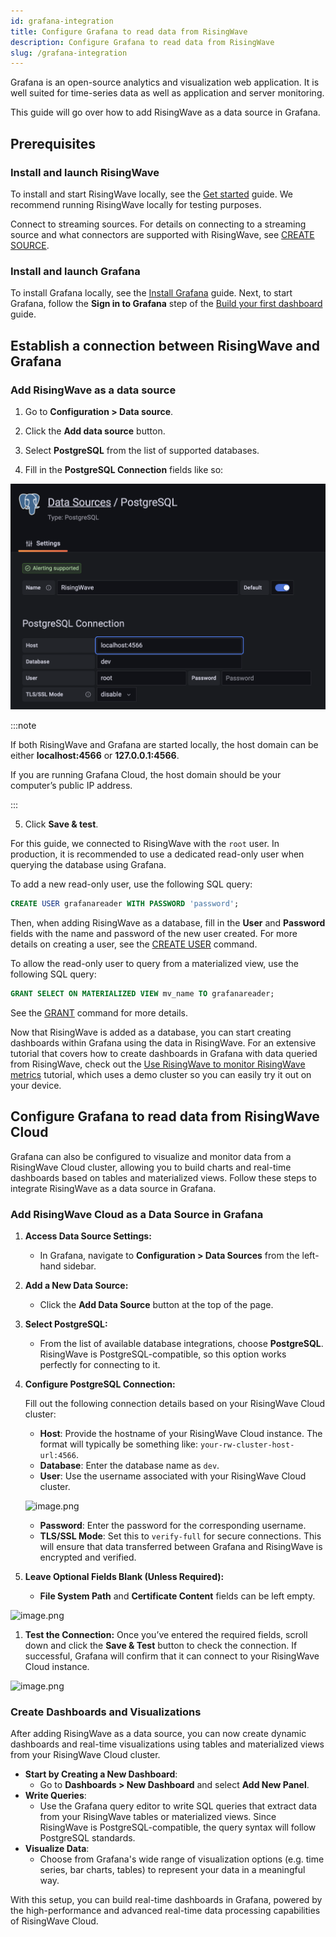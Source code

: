 ```yaml
---
id: grafana-integration
title: Configure Grafana to read data from RisingWave
description: Configure Grafana to read data from RisingWave
slug: /grafana-integration
---
```


Grafana is an open-source analytics and visualization web application. It is well suited for time-series data as well as application and server monitoring.

This guide will go over how to add RisingWave as a data source in Grafana.

## Prerequisites

### Install and launch RisingWave

To install and start RisingWave locally, see the [Get started](/get-started.md) guide. We recommend running RisingWave locally for testing purposes.

Connect to streaming sources. For details on connecting to a streaming source and what connectors are supported with RisingWave, see [CREATE SOURCE](/sql/commands/sql-create-source.md).

### Install and launch Grafana

To install Grafana locally, see the [Install Grafana](https://grafana.com/docs/grafana/latest/setup-grafana/installation/) guide. Next, to start Grafana, follow the **Sign in to Grafana** step of the [Build your first dashboard](https://grafana.com/docs/grafana/latest/getting-started/build-first-dashboard/) guide.

## Establish a connection between RisingWave and Grafana

### Add RisingWave as a data source

1. Go to **Configuration > Data source**.

2. Click the **Add data source** button.

3. Select **PostgreSQL** from the list of supported databases.

4. Fill in the **PostgreSQL Connection** fields like so:

  ![Connect to RW database in Grafana](../images/grafana-integration.png)

  :::note

  If both RisingWave and Grafana are started locally, the host domain can be either **localhost:4566** or **127.0.0.1:4566**.

  If you are running Grafana Cloud, the host domain should be your computer’s public IP address.

  :::

5. Click **Save & test**.

For this guide, we connected to RisingWave with the `root` user. In production, it is recommended to use a dedicated read-only user when querying the database using Grafana.

To add a new read-only user, use the following SQL query:

```sql
CREATE USER grafanareader WITH PASSWORD 'password';
```

Then, when adding RisingWave as a database, fill in the **User** and **Password** fields with the name and password of the new user created. For more details on creating a user, see the [CREATE USER](/sql/commands/sql-create-user.md) command.

To allow the read-only user to query from a materialized view, use the following SQL query:

```sql
GRANT SELECT ON MATERIALIZED VIEW mv_name TO grafanareader;
```

See the [GRANT](/sql/commands/sql-grant.md) command for more details.

Now that RisingWave is added as a database, you can start creating dashboards within Grafana using the data in RisingWave. For an extensive tutorial that covers how to create dashboards in Grafana with data queried from RisingWave, check out the [Use RisingWave to monitor RisingWave metrics](/tutorials/monitor-rw-metrics.md) tutorial, which uses a demo cluster so you can easily try it out on your device.

## Configure Grafana to read data from RisingWave Cloud

Grafana can also be configured to visualize and monitor data from a RisingWave Cloud cluster, allowing you to build charts and real-time dashboards based on tables and materialized views. Follow these steps to integrate RisingWave as a data source in Grafana.

### Add RisingWave Cloud as a Data Source in Grafana

1. **Access Data Source Settings:**
    - In Grafana, navigate to **Configuration > Data Sources** from the left-hand sidebar.
2. **Add a New Data Source:**
    - Click the **Add Data Source** button at the top of the page.
3. **Select PostgreSQL:**
    - From the list of available database integrations, choose **PostgreSQL**. RisingWave is PostgreSQL-compatible, so this option works perfectly for connecting to it.
4. **Configure PostgreSQL Connection:**
    
    Fill out the following connection details based on your RisingWave Cloud cluster:
    
    - **Host**: Provide the hostname of your RisingWave Cloud instance. The format will typically be something like: `your-rw-cluster-host-url:4566`.
    - **Database**: Enter the database name as `dev`.
    - **User**: Use the username associated with your RisingWave Cloud cluster.
    
    ![image.png](https://github.com/user-attachments/assets/43cb4539-9456-4b55-bcfa-0def9983aaf2)

    
    - **Password**: Enter the password for the corresponding username.
    - **TLS/SSL Mode**: Set this to `verify-full` for secure connections. This will ensure that data transferred between Grafana and RisingWave is encrypted and verified.
5. **Leave Optional Fields Blank (Unless Required):**
    - **File System Path** and **Certificate Content** fields can be left empty.

![image.png](https://github.com/user-attachments/assets/208b401f-255f-4aca-ac2d-18d1f5fa1581)


1. **Test the Connection:** Once you’ve entered the required fields, scroll down and click the **Save & Test** button to check the connection. If successful, Grafana will confirm that it can connect to your RisingWave Cloud instance.

![image.png](https://github.com/user-attachments/assets/ea131b9b-9e00-4e12-963e-432c597bf7ed)


### Create Dashboards and Visualizations

After adding RisingWave as a data source, you can now create dynamic dashboards and real-time visualizations using tables and materialized views from your RisingWave Cloud cluster.

- **Start by Creating a New Dashboard**:
    - Go to **Dashboards > New Dashboard** and select **Add New Panel**.
- **Write Queries**:
    - Use the Grafana query editor to write SQL queries that extract data from your RisingWave tables or materialized views. Since RisingWave is PostgreSQL-compatible, the query syntax will follow PostgreSQL standards.
- **Visualize Data**:
    - Choose from Grafana's wide range of visualization options (e.g. time series, bar charts, tables) to represent your data in a meaningful way.

With this setup, you can build real-time dashboards in Grafana, powered by the high-performance and advanced real-time data processing capabilities of RisingWave Cloud.
